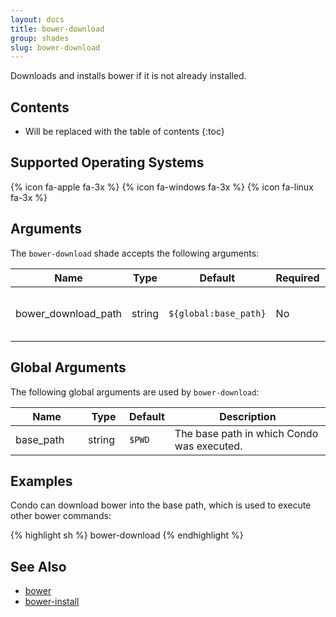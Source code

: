 ```yaml
---
layout: docs
title: bower-download
group: shades
slug: bower-download
---
```


Downloads and installs bower if it is not already installed.

## Contents

* Will be replaced with the table of contents
{:toc}

## Supported Operating Systems

{% icon fa-apple fa-3x %} {% icon fa-windows fa-3x %} {% icon fa-linux fa-3x %}

## Arguments

The `bower-download` shade accepts the following arguments:

<div class="table-responsive">
    <table class="table table-bordered table-striped">
    <thead>
        <tr>
            <th style="width:100px;">Name</th>
            <th style="width:50px;">Type</th>
            <th style="width:50px;">Default</th>
            <th style="width:25px;">Required</th>
            <th>Description</th>
        </tr>
    </thead>
    <tbody>
        <tr>
            <td>bower_download_path</td>
            <td>string</td>
            <td><code>${global:base_path}</code></td>
            <td>No</td>
            <td>The path in which to download bower.</td>
        </tr>
    </tbody>
    </table>
</div>

## Global Arguments

The following global arguments are used by `bower-download`:

<div class="table-responsive">
    <table class="table table-bordered table-striped">
    <thead>
        <tr>
            <th style="width:100px;">Name</th>
            <th style="width:50px;">Type</th>
            <th style="width:50px;">Default</th>
            <th>Description</th>
        </tr>
    </thead>
    <tbody>
        <tr>
            <td>base_path</td>
            <td>string</td>
            <td><code>$PWD</code></td>
            <td>The base path in which Condo was executed.</td>
        </tr>
    </tbody>
    </table>
</div>

## Examples

Condo can download bower into the base path, which is used to execute other bower commands:

{% highlight sh %}
bower-download
{% endhighlight %}

## See Also

* [bower]({{site.baseurl}}/shades/bower)
* [bower-install]({{site.baseurl}}/shades/bower-download)
